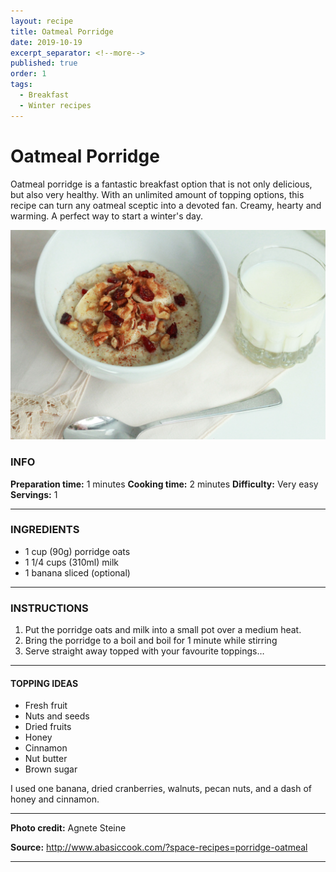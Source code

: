 ```yaml
---
layout: recipe
title: Oatmeal Porridge
date: 2019-10-19
excerpt_separator: <!--more-->
published: true
order: 1
tags:
  - Breakfast
  - Winter recipes
---
```


# Oatmeal Porridge

Oatmeal porridge is a fantastic breakfast option that is not only delicious, but also very healthy. With an unlimited amount of topping options, this recipe can turn any oatmeal sceptic into a devoted fan. Creamy, hearty and warming. A perfect way to start a winter's day.

<!--more-->

[![Porridge](/_uploads/IMG_0088copy2.jpg)](/_uploads/IMG_0088copy2.jpg)


### INFO

**Preparation time:** 1 minutes
**Cooking time:** 2 minutes
**Difficulty:** Very easy
**Servings:** 1

<hr>

### INGREDIENTS

- 1 cup (90g) porridge oats
- 1 1/4 cups (310ml) milk
- 1 banana sliced (optional)

<hr>

### INSTRUCTIONS

1.	Put the porridge oats and milk into a small pot over a medium heat.
2.	Bring the porridge to a boil and boil for 1 minute while stirring
3.	Serve straight away topped with your favourite toppings…

<hr>

#### TOPPING IDEAS

- Fresh fruit
- Nuts and seeds
- Dried fruits
- Honey
- Cinnamon
- Nut butter
- Brown sugar


I used one banana, dried cranberries, walnuts, pecan nuts, and a dash of honey and cinnamon.

<hr>

**Photo credit:** Agnete Steine

**Source:** http://www.abasiccook.com/?space-recipes=porridge-oatmeal

<hr>
